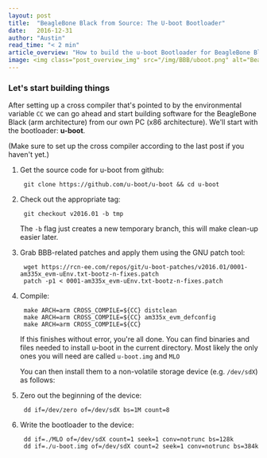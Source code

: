 ```yaml
---
layout: post
title:  "BeagleBone Black from Source: The U-boot Bootloader"
date:   2016-12-31
author: "Austin"
read_time: "< 2 min"
article_overview: "How to build the u-boot Bootloader for BeagleBone Black. More posts about building and installing the BBB's main software components coming soon."
image: <img class="post_overview_img" src="/img/BBB/uboot.png" alt="BeagleBone Black">
---
```

### Let's start building things
After setting up a cross compiler that's pointed to by the environmental variable `CC` we can go ahead and start building software for the BeagleBone Black (arm architecture) from our own PC (x86 architecture). We'll start with the bootloader: **u-boot**.

(Make sure to set up the cross compiler according to the last post if you haven't yet.)

1. Get the source code for u-boot from github:

        git clone https://github.com/u-boot/u-boot && cd u-boot

3. Check out the appropriate tag:

        git checkout v2016.01 -b tmp

    The `-b` flag just creates a new temporary branch, this will make clean-up easier later.

4. Grab BBB-related patches and apply them using the GNU patch tool:

        wget https://rcn-ee.com/repos/git/u-boot-patches/v2016.01/0001-am335x_evm-uEnv.txt-bootz-n-fixes.patch
        patch -p1 < 0001-am335x_evm-uEnv.txt-bootz-n-fixes.patch


5. Compile:

        make ARCH=arm CROSS_COMPILE=${CC} distclean
        make ARCH=arm CROSS_COMPILE=${CC} am335x_evm_defconfig
        make ARCH=arm CROSS_COMPILE=${CC}

    If this finishes without error, you're all done. You can find binaries and files needed to install u-boot in the current directory. Most likely the only ones you will need are called `u-boot.img` and `MLO`

    You can then install them to a non-volatile storage device (e.g. `/dev/sdX`) as follows:

1. Zero out the beginning of the device:

        dd if=/dev/zero of=/dev/sdX bs=1M count=8

2. Write the bootloader to the device:

        dd if=./MLO of=/dev/sdX count=1 seek=1 conv=notrunc bs=128k
        dd if=./u-boot.img of=/dev/sdX count=2 seek=1 conv=notrunc bs=384k
